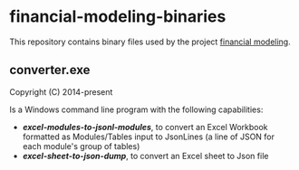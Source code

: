 # financial-modeling-binaries

This repository contains binary files used by the project [financial modeling](https://github.com/77it/financial-modeling).

## converter.exe

Copyright (C) 2014-present

Is a Windows command line program with the following capabilities:
* _**excel-modules-to-jsonl-modules**_, to convert an Excel Workbook formatted as Modules/Tables input to JsonLines (a line of JSON for each module's group of tables)
* _**excel-sheet-to-json-dump**_, to convert an Excel sheet to Json file
